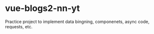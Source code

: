 # vue-blogs2-nn-yt
Practice project to implement data bingning, componenets, async code, requests, etc.
